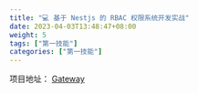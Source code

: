 ```yaml
---
title: "💻 基于 Nestjs 的 RBAC 权限系统开发实战"
date: 2023-04-03T13:48:47+08:00
weight: 5
tags: ["第一技能"]
categories: ["第一技能"]
---
```


项目地址： [Gateway](https://github.com/OweQian/Gateway.git)

<!--more-->
